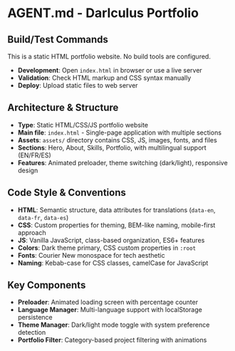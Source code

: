 # AGENT.md - Darlculus Portfolio

## Build/Test Commands
This is a static HTML portfolio website. No build tools are configured.
- **Development**: Open `index.html` in browser or use a live server
- **Validation**: Check HTML markup and CSS syntax manually
- **Deploy**: Upload static files to web server

## Architecture & Structure
- **Type**: Static HTML/CSS/JS portfolio website  
- **Main file**: `index.html` - Single-page application with multiple sections
- **Assets**: `assets/` directory contains CSS, JS, images, fonts, and files
- **Sections**: Hero, About, Skills, Portfolio, with multilingual support (EN/FR/ES)
- **Features**: Animated preloader, theme switching (dark/light), responsive design

## Code Style & Conventions
- **HTML**: Semantic structure, data attributes for translations (`data-en`, `data-fr`, `data-es`)
- **CSS**: Custom properties for theming, BEM-like naming, mobile-first approach
- **JS**: Vanilla JavaScript, class-based organization, ES6+ features
- **Colors**: Dark theme primary, CSS custom properties in `:root`
- **Fonts**: Courier New monospace for tech aesthetic
- **Naming**: Kebab-case for CSS classes, camelCase for JavaScript

## Key Components
- **Preloader**: Animated loading screen with percentage counter
- **Language Manager**: Multi-language support with localStorage persistence
- **Theme Manager**: Dark/light mode toggle with system preference detection
- **Portfolio Filter**: Category-based project filtering with animations
